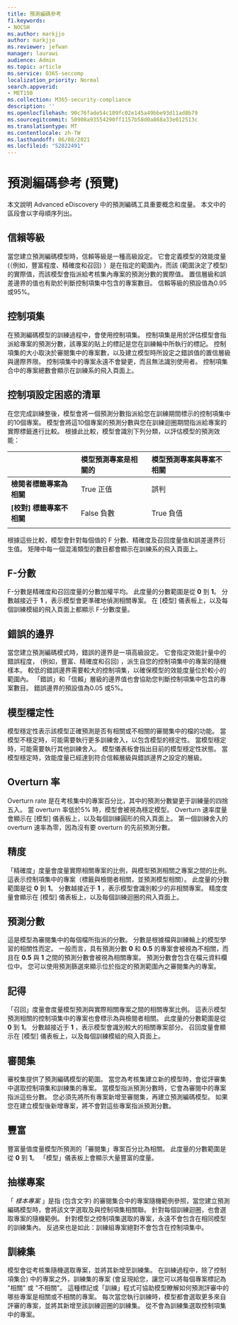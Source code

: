 ```yaml
---
title: 預測編碼參考
f1.keywords:
- NOCSH
ms.author: markjjo
author: markjjo
ms.reviewer: jefwan
manager: laurawi
audience: Admin
ms.topic: article
ms.service: O365-seccomp
localization_priority: Normal
search.appverid:
- MET150
ms.collection: M365-security-compliance
description: ''
ms.openlocfilehash: 90c76fade54c109fc02e145a49bbe93d11ad8b79
ms.sourcegitcommit: 50908a93554290ff1157b58d0a868a33e012513c
ms.translationtype: MT
ms.contentlocale: zh-TW
ms.lasthandoff: 06/08/2021
ms.locfileid: "52822491"
---
```

# <a name="predictive-coding-reference-preview"></a>預測編碼參考 (預覽) 

本文說明 Advanced eDiscovery 中的預測編碼工具重要概念和度量。 本文中的區段會以字母順序列出。

## <a name="confidence-level"></a>信賴等級

當您建立預測編碼模型時，信賴等級是一種高級設定。 它會定義模型的效能度量 (（例如，豐富程度、精確度和召回) ）是在指定的範圍內，而該 (範圍決定了模型) 的實際值，而該模型會指派給考核集內專案的預測分數的實際值。 置信層級和誤差邊界的值也有助於判斷控制項集中包含的專案數目。 信賴等級的預設值為0.95 或95%。

## <a name="control-set"></a>控制項集

在預測編碼模型的訓練過程中，會使用控制項集。 控制項集是用於評估模型會指派給專案的預測分數，該專案的貼上的標記是您在訓練輪中所執行的標記。 控制項集的大小取決於審閱集中的專案數，以及建立模型時所設定之錯誤值的置信層級與邊際界限。 控制項集中的專案永遠不會變更，而且無法識別使用者。 控制項集合中的專案總數會顯示在訓練系的飛入頁面上。

## <a name="control-set-confusion-matrix"></a>控制項設定困惑的清單

在您完成訓練整後，模型會將一個預測分數指派給您在訓練期間標示的控制項集中的10個專案。 模型會將這10個專案的預測分數與您在訓練迴圈期間指派給專案的實際標籤進行比較。 根據此比較，模型會識別下列分類，以評估模型的預測效能：
  
  |          |模型預測專案是相關的 |模型預測專案與專案不相關 |
  |:---------|:---------|:---------|
  |**檢閱者標籤專案為相關**| True 正值| 誤判 |
  |**[校對] 標籤專案不相關**| False 負數 |True 負值 |
  ||||

  根據這些比較，模型會針對每個值的 F 分數、精確度及召回度量值和誤差邊界衍生值。 矩陣中每一個混淆類型的數目都會顯示在訓練系的飛入頁面上。

## <a name="f-score"></a>F-分數

F-分數是精確度和召回度量的分數加權平均。  此度量的分數範圍是從 **0** 到 **1**。 分數越接近于 **1** ，表示模型會更準確地偵測相關專案。 在 [模型] 儀表板上，以及每個訓練模組的飛入頁面上都顯示 F-分數度量。

## <a name="margin-of-error"></a>錯誤的邊界

當您建立預測編碼模式時，錯誤的邊界是一項高級設定。 它會指定效能計量中的錯誤程度， (例如，豐富、精確度和召回) ，派生自您的控制項集中的專案的隨機樣本。 較低的錯誤邊界需要較大的控制項集，以確保模型的效能度量位於較小的範圍內。 「錯誤」和「信賴」層級的邊界值也會協助您判斷控制項集中包含的專案數目。 錯誤邊界的預設值為0.05 或5%。

## <a name="model-stability"></a>模型穩定性

模型穩定性表示該模型正確預測是否有相關或不相關的審閱集中的檔的功能。 當模型不穩定時，可能需要執行更多訓練舍入，以包含模型的穩定性。 當模型穩定時，可能需要執行其他訓練舍入。 模型儀表板會指出目前的模型穩定性狀態。 當模型穩定時，效能度量已經達到符合信賴層級與錯誤邊界之設定的層級。

## <a name="overturn-rate"></a>Overturn 率

Overturn rate 是在考核集中的專案百分比，其中的預測分數變更于訓練量的四捨五入。 當 overturn 率低於5% 時，模型會被視為穩定模型。 Overturn 速率度量會顯示在 [模型] 儀表板上，以及每個訓練圓形的飛入頁面上。 第一個訓練舍入的 overturn 速率為零，因為沒有要 overturn 的先前預測分數。

## <a name="precision"></a>精度

「精確度」度量會度量實際相關專案的比例，與模型預測相關之專案之間的比例。 這表示控制項集中的專案（標籤與檢閱者相關，並預測模型相關）。 此度量的分數範圍是從 **0** 到 **1**。 分數越接近于 **1** ，表示模型會識別較少的非相關專案。 精度度量會顯示在 [模型] 儀表板上，以及每個訓練迴圈的飛入頁面上。

## <a name="prediction-score"></a>預測分數

這是模型為審閱集中的每個檔所指派的分數。 分數是根據檔與訓練輪上的模型學習的相關性而定。 一般而言，具有預測分數 **0** 和 **0.5** 的專案會被視為不相關，而且在 **0.5** 與 **1** 之間的預測分數會被視為相關專案。 預測分數會包含在檔元資料欄位中。 您可以使用預測篩選來顯示位於指定的預測範圍內之審閱集內的專案。

## <a name="recall"></a>記得

「召回」度量會度量模型預測與實際相關專案之間的相關專案比例。 這表示模型預測相關的控制項集中的專案也會標示為與檢閱者相關。 此度量的分數範圍是從 **0** 到 **1**。 分數越接近于 **1** ，表示模型會識別較大的相關專案部分。 召回度量會顯示在 [模型] 儀表板上，以及每個訓練模組的飛入頁面上。

## <a name="review-set"></a>審閱集

審校集提供了預測編碼模型的範圍。 當您為考核集建立新的模型時，會從評審集中選取控制項集和訓練集的專案。 當模型指派預測分數時，它會為審閱中的專案指派這些分數。 您必須先將所有專案新增至審閱集，再建立預測編碼模型。 如果您在建立模型後新增專案，將不會對這些專案指派預測分數。

## <a name="richness"></a>豐富

豐富量值度量模型所預測的「審閱集」專案百分比為相關。 此度量的分數範圍是從 **0** 到 **1**。 「模型」儀表板上會顯示大量豐富的度量。

## <a name="sampled-items"></a>抽樣專案

「 *樣本專案* 」是指 (包含文字) 的審閱集合中的專案隨機範例參照，當您建立預測編碼模型時，會將該文字選取及與控制項集相關聯。 針對每個訓練迴圈，也會選取專案的隨機範例。 針對模型之控制項集選取的專案，永遠不會包含在相同模型的訓練集內。 反過來也是如此：訓練組專案絕對不會包含在控制項集中。

## <a name="training-set"></a>訓練集

模型會從考核集隨機選取專案，並將其新增至訓練集。 在訓練過程中，除了控制項集合) 中的專案之外，訓練集的專案 (會呈現給您，讓您可以將每個專案標記為 "相關" 或 "不相關"。 這種標記或「訓練」程式可協助模型瞭解如何預測評審中的哪些專案是相關或不相關的專案。 每次當您執行訓練時，模型都會選取更多來自評審的專案，並將其新增至該訓練迴圈的訓練集。 從不會為訓練集選取控制項集中的專案。
